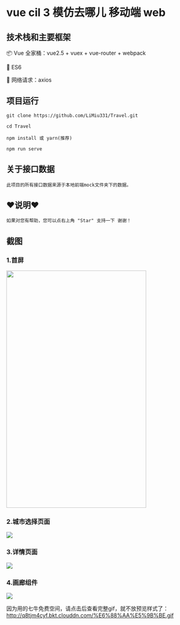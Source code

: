 # vue cil 3 模仿去哪儿 移动端 web

## 技术栈和主要框架
📦 Vue 全家桶：vue2.5 + vuex + vue-router + webpack

📌 ES6

📡 网络请求：axios


## 项目运行
```
git clone https://github.com/LiMiu331/Travel.git

cd Travel

npm install 或 yarn(推荐)

npm run serve
```

## 关于接口数据
```
此项目的所有接口数据来源于本地前端mock文件夹下的数据。
```

## ♥️说明♥️
```
如果对您有帮助，您可以点右上角 "Star" 支持一下 谢谢！

```
## 截图
### 1.首屏
<img src="https://tva1.sinaimg.cn/large/007S8ZIlly1gdui6chmmdj30u01hcafu.jpg" width = "365" height = "619" div align=center />

### 2.城市选择页面
![](https://tva1.sinaimg.cn/large/007S8ZIlly1gdui7kbbxoj30u01hc0vh.jpg)

### 3.详情页面
![](https://tva1.sinaimg.cn/large/007S8ZIlly1gdui8agzhcj30u01hcwi7.jpg)

### 4.画廊组件
![](https://tva1.sinaimg.cn/large/007S8ZIlly1gdui8mfjxvj30u01hcq7t.jpg)

因为用的七牛免费空间，请点击后查看完整gif，就不放预览样式了：http://q8tjm4cyf.bkt.clouddn.com/%E6%88%AA%E5%9B%BE.gif

